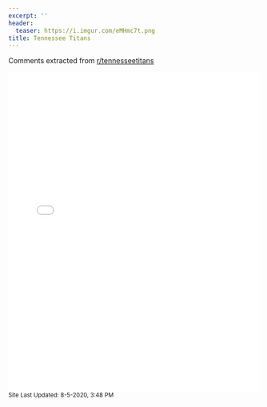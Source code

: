 ```yaml
---
excerpt: ''
header:
  teaser: https://i.imgur.com/eMHmc7t.png
title: Tennessee Titans
---
```


Comments extracted from [r/tennesseetitans](https://reddit.com/r/tennesseetitans)
<iframe id="igraph" scrolling="no" style="border:none;" seamless="seamless" src="/plots/NFL/OTI.html" height="640" width="100%"></iframe>
<small>Site Last Updated: 8-5-2020, 3:48 PM</small>